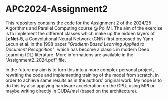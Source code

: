 
# APC2024-Assignment2

This repository contains the code for the Assignment 2 of the 2024/25 Algorithms and Parallel Computing course @ PoliMi. The aim of the exercise is to implement the different classes which make up the hidden layers of **LeNet-5**, a Convolutional Neural Network (CNN) first proposed by Yann Lecun et al. in the 1998 paper *"Gradient-Based Learning Applied to Document Recognition"*, which has become a classic in modern Deep Learning (DL) literature. More informations are available in the "Assignment2\_2024.pdf" file.

In the future my aim is to turn this into a more complex personal project, rewriting the code and implementing training of the model from scratch, in order to achieve same results as in the authors' original work. My hope is to do this by also applying hardware acceleration on the GPU, using MPI or maybe writing directly in CUDA/msl (based on the architecture).
